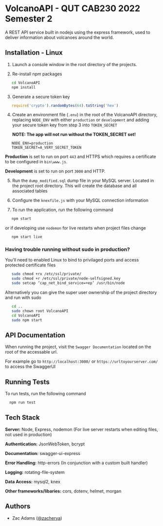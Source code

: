 
# VolcanoAPI - QUT CAB230 2022 Semester 2

A REST API service built in nodejs using the express framework, used to deliver information about volcanoes around the world.


## Installation - Linux

1. Launch a console window in the root directory of the projects.

2. Re-install npm packages
```bash
   cd VolcanoAPI
   npm install
```

3. Generate a secure token key
```javascript
   require('crypto').randomBytes(64).toString('hex')
```

4. Create an environment file (`.env`) in the root of the VolcanoAPI directory, replacing `NODE_ENV` with either `production` or `development` and adding your secure token key from step 3 into `TOKEN_SECRET`

   **NOTE: The app will not run without the TOKEN_SECRET set!**
```env
   NODE_ENV=production
   TOKEN_SECRET=A_VERY_SECRET_TOKEN
```

**Production** is set to run on port `443` and HTTPS which requires a certificate to be configured in `bin\www.js`.

**Development** is set to run on port `3000` and HTTP.

5. Run the `dump_modified.sql` dump file in your MySQL server. Located in the project root directory. This will create the database and all associated tables

6. Configure the `knexfile.js` with your MySQL connection information

7. To run the application, run the following command
```bash
   npm start
```
or if developing use `nodemon` for live restarts when project files change
```bash
   npm start live
```

### Having trouble running without sudo in production?
You'll need to enabled Linux to bind to privilaged ports and access protected certificate files
```bash
   sudo chmod +rx /etc/ssl/private/
   sudo chmod +r /etc/ssl/private/node-selfsigned.key
   sudo setcap ‘cap_net_bind_service=+ep’ /usr/bin/node
```
Alternatively you can give the super user ownership of the project directory and run with sudo
```bash
   cd ..
   sudo chown root VolcanoAPI
   cd VolcanoAPI
   sudo npm start
```
## API Documentation

When running the project, visit the `Swagger Documentation` located on the root of the accessable url.

For example go to `http://localhost:3000/` or `https://urltoyourserver.com/` to access the SwaggerUI
## Running Tests

To run tests, run the following command

```bash
  npm run test
```


## Tech Stack
**Server:** Node, Express, nodemon (For live server restarts when editing files, not used in production)

**Authentication:** JsonWebToken, bcrypt

**Documentation:** swagger-ui-express

**Error Handling:** http-errors (In conjunction with a custom built handler)

**Logging:** rotating-file-system

**Data Access:** mysql2, knex

**Other frameworks/libaries:** cors, dotenv, helmet, morgan


## Authors

- Zac Adams ([@zacherya](https://www.github.com/zacherya))

